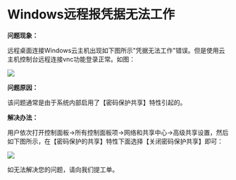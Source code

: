 # Windows远程报凭据无法工作
**问题现象：**

远程桌面连接Windows云主机出现如下图所示"凭据无法工作"错误。但是使用云主机控制台远程连接vnc功能登录正常。如图：

![](https://github.com/jdcloudcom/cn/blob/edit/image/Elastic-Compute/Virtual-Machine/Windows/Windows%E8%BF%9C%E7%A8%8B%E6%8A%A5%E5%87%AD%E6%8D%AE%E6%97%A0%E6%B3%95%E5%B7%A5%E4%BD%9C01.png)

**问题原因：**

该问题通常是由于系统内部启用了【密码保护共享】特性引起的。



**解决办法：**

用户依次打开控制面板→所有控制面板项→网络和共享中心→高级共享设置，然后如下图所示，在【密码保护的共享】特性下面选择【关闭密码保护共享】即可：

![](https://github.com/jdcloudcom/cn/blob/edit/image/Elastic-Compute/Virtual-Machine/Windows/Windows%E8%BF%9C%E7%A8%8B%E6%8A%A5%E5%87%AD%E6%8D%AE%E6%97%A0%E6%B3%95%E5%B7%A5%E4%BD%9C02.png)

如无法解决您的问题，请向我们提工单。
